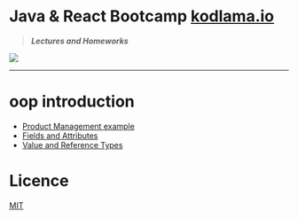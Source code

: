 # Java & React Bootcamp [kodlama.io](https://kodlama.io/)

> ***Lectures and Homeworks***

![](https://process.fs.teachablecdn.com/ADNupMnWyR7kCWRvm76Laz/resize=width:705/https://www.filepicker.io/api/file/qi4s19xSKCmtaaRUqUFI)

---
# oop introduction 

* [Product Management example](https://github.com/OzerBey/JavaReactCamp/tree/main/oopIntro/src/oopIntro)
* [Fields and Attributes](https://github.com/OzerBey/JavaReactCamp/tree/main/fieldsAndAttribute/src/classesWithAttributes)
* [Value and Reference Types](https://github.com/OzerBey/JavaReactCamp/tree/main/classes/src/classes)

# Licence

[MIT](https://github.com/OzerBey/JavaReactCamp/blob/main/LICENCE.txt)
